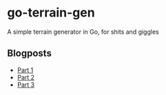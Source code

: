 # go-terrain-gen

A simple terrain generator in Go, for shits and giggles

## Blogposts

* [Part 1](https://janithl.github.io/2019/09/go-terrain-gen-part-1/)
* [Part 2](https://janithl.github.io/2019/09/go-terrain-gen-part-2/)
* [Part 3](https://janithl.github.io/2019/09/go-terrain-gen-part-3/)
